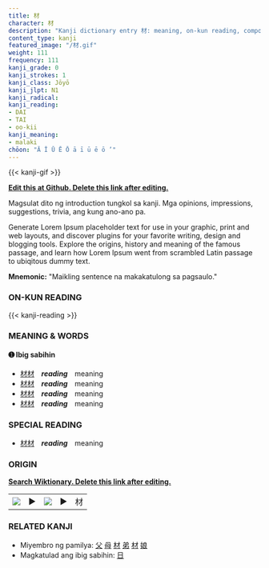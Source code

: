 ```yaml
---
title: 材
character: 材
description: "Kanji dictionary entry 材: meaning, on-kun reading, compounds, origin, related kanji"
content_type: kanji
featured_image: "/材.gif"
weight: 111
frequency: 111
kanji_grade: 0
kanji_strokes: 1
kanji_class: Jōyō
kanji_jlpt: N1
kanji_radical: 
kanji_reading: 
- DAI
- TAI
- oo-kii
kanji_meaning:
- malaki
chōon: "Ā Ī Ū Ē Ō ā ī ū ē ō ’"
---
```

[//]: # (Don't edit the line below. Kanji animated GIF code is automatically generated.)
{{< kanji-gif >}}

[//]: # (Edit below this line.)

**[Edit this at Github. Delete this link after editing.](https://github.com/tim0g/tim/tree/main/content/kanji/材/index.md)**

Magsulat dito ng introduction tungkol sa kanji. Mga opinions, impressions, suggestions, trivia, ang kung ano-ano pa.

Generate Lorem Ipsum placeholder text for use in your graphic, print and web layouts, and discover plugins for your favorite writing, design and blogging tools. Explore the origins, history and meaning of the famous passage, and learn how Lorem Ipsum went from scrambled Latin passage to ubiqitous dummy text.
 
**Mnemonic:** "Maikling sentence na makakatulong sa pagsaulo."

### ON-KUN READING

[//]: # (Don't edit the line below. ON-KUN READING code is automatically generated.)
{{< kanji-reading >}}

### MEANING & WORDS

#### ➊ **Ibig sabihin**
  - [材](../材)[材](../材)　***reading***　meaning
  - [材](../材)[材](../材)　***reading***　meaning
  - [材](../材)[材](../材)　***reading***　meaning
  - [材](../材)[材](../材)　***reading***　meaning

### SPECIAL READING
  - [材](../材)[材](../材)　***reading***　meaning

### ORIGIN

**[Search Wiktionary. Delete this link after editing.](https://wiktionary.org/wiki/材)**
<table class="kanji-table"><tr><td>
<img src="60px-材-bronze.svg.png">
</td><td>▶</td><td>
<img src="60px-材-oracle.svg.png">
</td><td>▶</td>
<td class="kanji-origin">材</td>
</tr></table>

### RELATED KANJI
- Miyembro ng pamilya: [父](../父) [母](../母) [材](../材) [弟](../弟) [材](../材) [娘](../娘)
- Magkatulad ang ibig sabihin: [日](../日)

